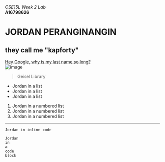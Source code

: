 *CSE15L Week 2 Lab*   
**A16798626**   
# JORDAN PERANGINANGIN  
## they call me "kapforty"  
[Hey Google, why is my last name so long?](http://google.com)   
![image](https://user-images.githubusercontent.com/49621451/149251076-6443ab6c-caeb-4e58-b109-bc535f50f79c.png)
> Geisel Library
* Jordan in a list
* Jordan in a list
* Jordan in a list
1. Jordan in a numbered list
2. Jordan in a numbered list
3. Jordan in a numbered list
---
`Jordan in inline code`
```
Jordan
in
a
code
block
```
